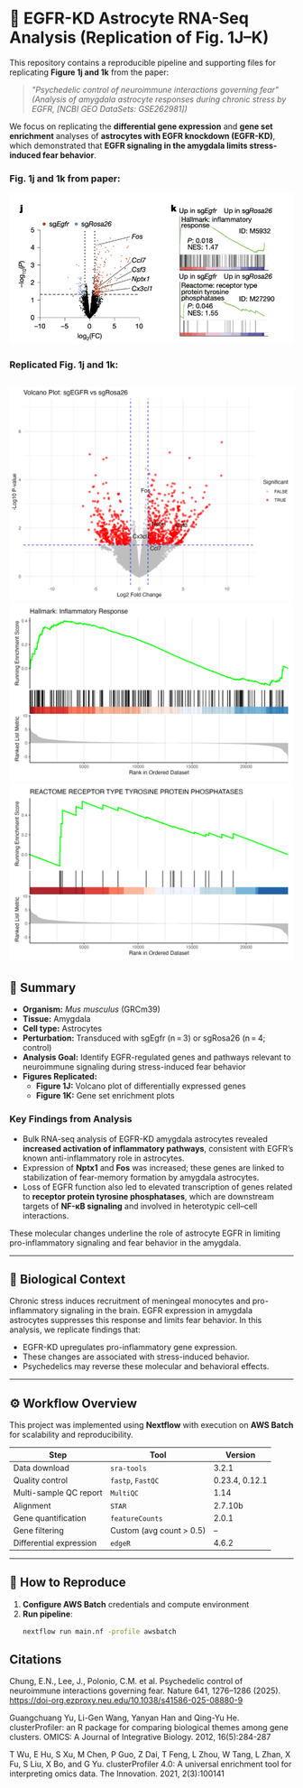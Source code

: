 # 🧬 EGFR-KD Astrocyte RNA-Seq Analysis (Replication of Fig. 1J–K)

This repository contains a reproducible pipeline and supporting files for replicating **Figure 1j and 1k** from the paper:

> *"Psychedelic control of neuroimmune interactions governing fear"*  
> *(Analysis of amygdala astrocyte responses during chronic stress by EGFR, [NCBI GEO DataSets: GSE262981])*

We focus on replicating the **differential gene expression** and **gene set enrichment** analyses of **astrocytes with EGFR knockdown (EGFR-KD)**, which demonstrated that **EGFR signaling in the amygdala limits stress-induced fear behavior**.

### Fig. 1j and 1k from paper:
![Fig. 1j and 1k from paper](fig1j_fig1k.png)

### Replicated Fig. 1j and 1k:
![Replicated fig. 1j](results/dge/volcano_plot.png) 
![Replicated fig. 1k-a](results/gsea/hallmark_inflammatory_response.png) 
![Replicated fig. 1k-b](results/gsea/reactome_tyrosine_phosphatases.png) 
---

## 📄 Summary

- **Organism:** *Mus musculus* (GRCm39)
- **Tissue:** Amygdala
- **Cell type:** Astrocytes
- **Perturbation:** Transduced with sgEgfr (n = 3) or sgRosa26 (n = 4; control)
- **Analysis Goal:** Identify EGFR-regulated genes and pathways relevant to neuroimmune signaling during stress-induced fear behavior
- **Figures Replicated:**  
  - **Figure 1J:** Volcano plot of differentially expressed genes  
  - **Figure 1K:** Gene set enrichment plots

### Key Findings from Analysis

- Bulk RNA-seq analysis of EGFR-KD amygdala astrocytes revealed **increased activation of inflammatory pathways**, consistent with EGFR’s known anti-inflammatory role in astrocytes.  
- Expression of **Nptx1** and **Fos** was increased; these genes are linked to stabilization of fear-memory formation by amygdala astrocytes.  
- Loss of EGFR function also led to elevated transcription of genes related to **receptor protein tyrosine phosphatases**, which are downstream targets of **NF-κB signaling** and involved in heterotypic cell–cell interactions.  

These molecular changes underline the role of astrocyte EGFR in limiting pro-inflammatory signaling and fear behavior in the amygdala.

---

## 🧪 Biological Context

Chronic stress induces recruitment of meningeal monocytes and pro-inflammatory signaling in the brain. EGFR expression in amygdala astrocytes suppresses this response and limits fear behavior. In this analysis, we replicate findings that:
- EGFR-KD upregulates pro-inflammatory gene expression.
- These changes are associated with stress-induced behavior.
- Psychedelics may reverse these molecular and behavioral effects.

---

## ⚙️ Workflow Overview

This project was implemented using **Nextflow** with execution on **AWS Batch** for scalability and reproducibility.

| Step                     | Tool            | Version    |
|--------------------------|-----------------|------------|
| Data download            | `sra-tools`     | 3.2.1
| Quality control          | `fastp`, `FastQC` | 0.23.4, 0.12.1 |
| Multi-sample QC report   | `MultiQC`       | 1.14       |
| Alignment                | `STAR`          | 2.7.10b     |
| Gene quantification      | `featureCounts` | 2.0.1      |
| Gene filtering           | Custom (avg count > 0.5) | –  |
| Differential expression  | `edgeR`         | 4.6.2     |

---

## 🚀 How to Reproduce

1. **Configure AWS Batch** credentials and compute environment  
2. **Run pipeline**:  
   ```bash
   nextflow run main.nf -profile awsbatch
   
## Citations
Chung, E.N., Lee, J., Polonio, C.M. et al. Psychedelic control of neuroimmune interactions governing fear. Nature 641, 1276–1286 (2025). https://doi-org.ezproxy.neu.edu/10.1038/s41586-025-08880-9

Guangchuang Yu, Li-Gen Wang, Yanyan Han and Qing-Yu He. clusterProfiler: an R package for
comparing biological themes among gene clusters. OMICS: A Journal of Integrative Biology.
2012, 16(5):284-287

T Wu, E Hu, S Xu, M Chen, P Guo, Z Dai, T Feng, L Zhou, W Tang, L Zhan, X Fu, S Liu, X Bo,
and G Yu. clusterProfiler 4.0: A universal enrichment tool for interpreting omics data. The
Innovation. 2021, 2(3):100141



